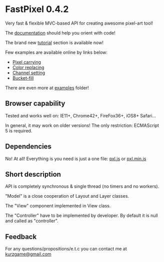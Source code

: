 # FastPixel 0.4.2

Very fast &amp; flexible MVC-based API for creating awesome pixel-art tool!

The [documentation][] should help you orient with code!

The brand new [tutorial][] section is available now!

Few examples are available online by links below:
- [Pixel carrying][]
- [Color replacing][]
- [Channel setting][]
- [Bucket-fill][]

There are even more at [examples][] folder!

## Browser capability

Tested and works well on: IE11+, Chrome42+, FireFox36+, iOS8+ Safari...

In general, it may work on older versions! The only restriction: ECMAScript 5 is required.

## Dependencies

No! At all! Everything is you need is just a one file: [pxl.js][] or [pxl.min.js][]

## Short description

API is completely synchronous & single thread (no timers and no workers).

"Model" is a close cooperation of Layout and Layer classes.

The "View" component implemented in View class.

The "Controller" have to be implemented by developer. By default it is null and called as "controller".

## Feedback

For any questions/propositions/e.t.c you can contact me at <kurzgame@gmail.com>

[examples]: ./examples
[pxl.js]: ./pxl.js
[pxl.min.js]: ./pxl.min.js
[Pixel carrying]: https://cdn.rawgit.com/kurzgame/FastPixel/master/examples/carry%20pixel.html
[Color replacing]: https://cdn.rawgit.com/kurzgame/FastPixel/master/examples/color%20replace.html
[Channel setting]: https://cdn.rawgit.com/kurzgame/FastPixel/master/examples/setting%20channel.html
[Bucket-fill]: https://cdn.rawgit.com/kurzgame/FastPixel/master/examples/bucket%20tool.html
[documentation]: https://rawgit.com/kurzgame/FastPixel/master/docs/index.html
[tutorial]: https://rawgit.com/kurzgame/FastPixel/master/tutorials/tut_0/tut_0.html
